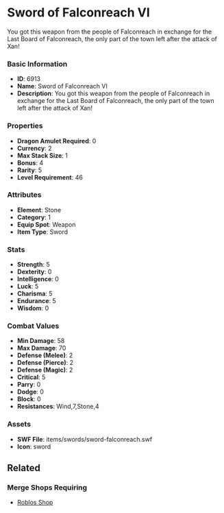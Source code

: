 # Sword of Falconreach VI

You got this weapon from the people of Falconreach in exchange for the Last Board of Falconreach, the only part of the town left after the attack of Xan!

### Basic Information

- **ID**: 6913
- **Name**: Sword of Falconreach VI
- **Description**: You got this weapon from the people of Falconreach in exchange for the Last Board of Falconreach, the only part of the town left after the attack of Xan!

### Properties

- **Dragon Amulet Required**: 0
- **Currency**: 2
- **Max Stack Size**: 1
- **Bonus**: 4
- **Rarity**: 5
- **Level Requirement**: 46

### Attributes

- **Element**: Stone
- **Category**: 1
- **Equip Spot**: Weapon
- **Item Type**: Sword

### Stats

- **Strength**: 5
- **Dexterity**: 0
- **Intelligence**: 0
- **Luck**: 5
- **Charisma**: 5
- **Endurance**: 5
- **Wisdom**: 0

### Combat Values

- **Min Damage**: 58
- **Max Damage**: 70
- **Defense (Melee)**: 2
- **Defense (Pierce)**: 2
- **Defense (Magic)**: 2
- **Critical**: 5
- **Parry**: 0
- **Dodge**: 0
- **Block**: 0
- **Resistances**: Wind,7,Stone,4

### Assets

- **SWF File**: items/swords/sword-falconreach.swf
- **Icon**: sword

## Related

### Merge Shops Requiring

- [Roblos Shop](../merge-shops/108-roblos-shop.md)

